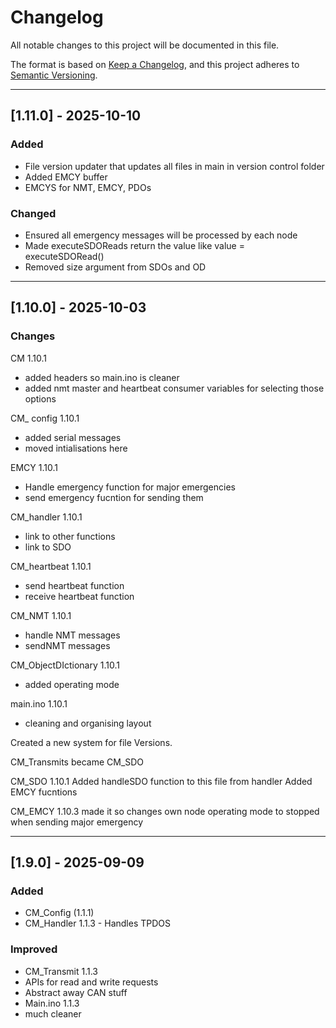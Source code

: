 # Changelog

All notable changes to this project will be documented in this file.

The format is based on [Keep a Changelog](https://keepachangelog.com/en/1.0.0/),
and this project adheres to [Semantic Versioning](https://semver.org/spec/v2.0.0.html).

---

## [1.11.0] - 2025-10-10
### Added
- File version updater that updates all files in main in version control folder
- Added EMCY buffer
- EMCYS for NMT, EMCY, PDOs


### Changed
- Ensured all emergency messages will be processed by each node
- Made executeSDOReads return the value like value = executeSDORead()
- Removed size argument from SDOs and OD

---

## [1.10.0] - 2025-10-03
### Changes
CM 1.10.1 
- added headers so main.ino is cleaner
- added nmt master and heartbeat consumer variables for selecting those options

CM_ config 1.10.1
- added serial messages
-  moved intialisations here

EMCY 1.10.1
- Handle emergency function for major  emergencies 
- send emergency fucntion for sending them


CM_handler 1.10.1
- link to other functions
- link to SDO

CM_heartbeat 1.10.1
- send heartbeat function
- receive heartbeat function

CM_NMT 1.10.1
- handle NMT messages
- sendNMT messages

CM_ObjectDIctionary 1.10.1
- added operating mode

main.ino 1.10.1
- cleaning and organising layout

Created a new system for file Versions.

CM_Transmits became CM_SDO

CM_SDO 1.10.1
Added handleSDO function to this file from handler
Added EMCY fucntions

CM_EMCY 1.10.3
made it so changes own node operating mode to stopped when sending major emergency 

---

## [1.9.0] - 2025-09-09
### Added
- CM_Config (1.1.1)
- CM_Handler 1.1.3 - Handles TPDOS

### Improved
- CM_Transmit 1.1.3
- APIs for read and write requests
- Abstract away CAN stuff
- Main.ino 1.1.3
- much cleaner






